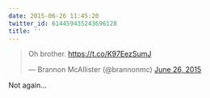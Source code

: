 ```yaml
---
date: 2015-06-26 11:45:20
twitter_id: 614459435243696128
title: ''
---
```


<blockquote class="twitter-tweet"><p lang="en" dir="ltr">Oh brother. <a href="https://t.co/K97EezSumJ">https://t.co/K97EezSumJ</a></p>&mdash; Brannon McAllister (@brannonmc) <a href="https://twitter.com/brannonmc/status/614457800752766976?ref_src=twsrc%5Etfw">June 26, 2015</a></blockquote>
<script async src="https://platform.twitter.com/widgets.js" charset="utf-8"></script>

Not again... 
